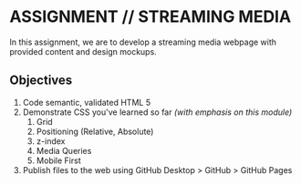 # ASSIGNMENT // STREAMING MEDIA
 
 In this assignment, we are to develop a streaming media webpage with provided content and design mockups.

## Objectives

1. Code semantic, validated HTML 5
2. Demonstrate CSS you've learned so far *(with emphasis on this module)*
    1. Grid
    2. Positioning (Relative, Absolute)
    3. z-index
    4. Media Queries
    5. Mobile First
3. Publish files to the web using GitHub Desktop > GitHub > GitHub Pages